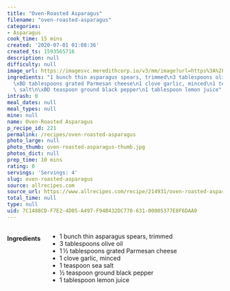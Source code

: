 ```yaml
---
title: "Oven-Roasted Asparagus"
filename: "oven-roasted-asparagus"
categories:
- Asparagus
cook_time: 15 mins
created: '2020-07-01 01:08:36'
created_ts: 1593565716
description: null
difficulty: null
image_url: https://imagesvc.meredithcorp.io/v3/mm/image?url=https%3A%2F%2Fimages.media-allrecipes.com%2Fuserphotos%2F1001600.jpg&w=568&h=568&c=sc&poi=face&q=85
ingredients: "1 bunch thin asparagus spears, trimmed\n3 tablespoons olive oil\n1\u2009\
  \xBD tablespoons grated Parmesan cheese\n1 clove garlic, minced\n1 teaspoon sea\
  \ salt\n\xBD teaspoon ground black pepper\n1 tablespoon lemon juice"
intrash: 0
meal_dates: null
meal_types: null
mine: null
name: Oven-Roasted Asparagus
p_recipe_id: 221
permalink: /recipes/oven-roasted-asparagus
photo_large: null
photo_thumb: oven-roasted-asparagus-thumb.jpg
photos_dict: null
prep_time: 10 mins
rating: 0
servings: 'Servings: 4'
slug: oven-roasted-asparagus
source: allrecipes.com
source_url: https://www.allrecipes.com/recipe/214931/oven-roasted-asparagus/
total_time: null
type: null
uid: 7C1488CD-F7E2-4D05-A497-F94B432DC770-631-00005377E8F6DAA0
---
```

<div class="large-8 medium-7 columns" id="writeup">	</div><!-- #writeup -->
</div><!-- #row-one -->
<div class="row" id="row-two">	<div class="medium-4 small-5 columns" id="ingredients"><h4>Ingredients</h4><div class="box box-ingredients content"><ul>
<li>1 bunch thin asparagus spears, trimmed</li>
<li>3 tablespoons olive oil</li>
<li>1 ½ tablespoons grated Parmesan cheese</li>
<li>1 clove garlic, minced</li>
<li>1 teaspoon sea salt</li>
<li>½ teaspoon ground black pepper</li>
<li>1 tablespoon lemon juice</li>
</ul>
</div>	</div>	<div class="medium-6 small-7 columns" id="directions">	</div>